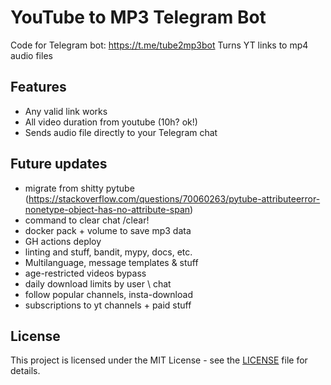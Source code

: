 # YouTube to MP3 Telegram Bot

Code for Telegram bot: https://t.me/tube2mp3bot
Turns YT links to mp4 audio files

## Features

- Any valid link works
- All video duration from youtube (10h? ok!)
- Sends audio file directly to your Telegram chat

## Future updates

- migrate from shitty pytube (https://stackoverflow.com/questions/70060263/pytube-attributeerror-nonetype-object-has-no-attribute-span)
- command to clear chat /clear!
- docker pack + volume to save mp3 data
- GH actions deploy
- linting and stuff, bandit, mypy, docs, etc.
- Multilanguage, message templates & stuff
- age-restricted videos bypass
- daily download limits by user \ chat
- follow popular channels, insta-download
- subscriptions to yt channels + paid stuff

## License

This project is licensed under the MIT License - see the [LICENSE](LICENSE) file for details.
